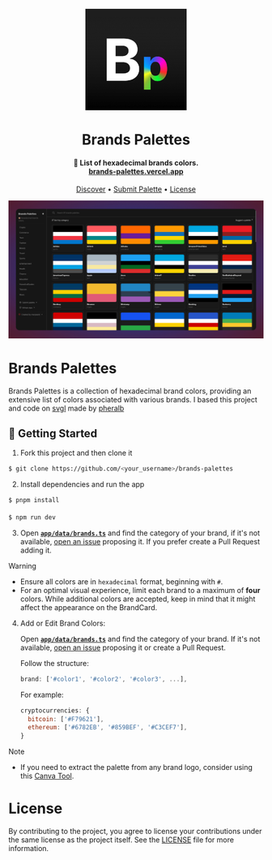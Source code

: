 <h1 align="center">
  <br>
  <a href="http://www.amitmerchant.com/electron-markdownify"><img src="public/static/logo.png" alt="Brands Palettes" width="200"></a>
  <br>
  <br>
  Brands Palettes
  <br>
</h1>

<h4 align="center">🎨 List of hexadecimal brands colors. <br>
<a href="https://brands-palettes.vercel.app">brands-palettes.vercel.app</a></h4>

<p align="center">
  <a href="https://brands-palettes.vercel.app" target="_blank">Discover</a> •
  <a href="#getting-started">Submit Palette</a> •
  <a href="#license">License</a> 
</p>

![screenshot](public/static/screenshot.png)

# Brands Palettes

Brands Palettes is a collection of hexadecimal brand colors, providing an extensive list of colors associated with various brands.
I based this project and code on [svgl](https://github.com/pheralb/svgl) made by [pheralb](https://github.com/pheralb)

## :rocket: Getting Started

1. Fork this project and then clone it

```bash
$ git clone https://github.com/<your_username>/brands-palettes
```

2. Install dependencies and run the app

```bash
$ pnpm install

$ npm run dev
```

3. Open [**`app/data/brands.ts`**](data/brands.ts) and find the category of your brand, if it's not available, [open an issue](https://github.com/marpeand/brands-palettes/issues/new) proposing it. If you prefer create a Pull Request adding it.

> [!WARNING]
>
> - Ensure all colors are in `hexadecimal` format, beginning with `#`.
> - For an optimal visual experience, limit each brand to a maximum of **four** colors. While additional colors are accepted, keep in mind that it might affect the appearance on the BrandCard.

4. Add or Edit Brand Colors:

   Open [**`app/data/brands.ts`**]() and find the category of your brand. If it's not available, [open an issue](https://github.com/marpeand/brands-palettes/issues/new) proposing it or create a Pull Request.

   Follow the structure:

   ```js
   brand: ['#color1', '#color2', '#color3', ...],
   ```

   For example:

   ```js
   cryptocurrencies: {
     bitcoin: ['#F79621'],
     ethereum: ['#6782EB', '#859BEF', '#C3CEF7'],
   }
   ```

> [!NOTE]
>
> - If you need to extract the palette from any brand logo, consider using this [Canva Tool](https://www.canva.com/colors/color-palette-generator/).

# License

By contributing to the project, you agree to license your contributions under the same license as the project itself. See the [LICENSE](LICENSE) file for more information.
